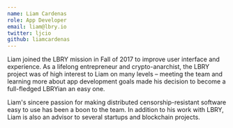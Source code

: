 ```yaml
---
name: Liam Cardenas
role: App Developer
email: liam@lbry.io
twitter: ljcio
github: liamcardenas
---
```


Liam joined the LBRY mission in Fall of 2017 to improve user interface and experience. As a lifelong entrepreneur and crypto-anarchist, the LBRY project was of high interest to Liam on many levels – meeting the team and learning more about app development goals made his decision to become a full-fledged LBRYian an easy one.

Liam's sincere passion for making distributed censorship-resistant software easy to use has been a boon to the team. In addition to his work with LBRY, Liam is also an advisor to several startups and blockchain projects.
